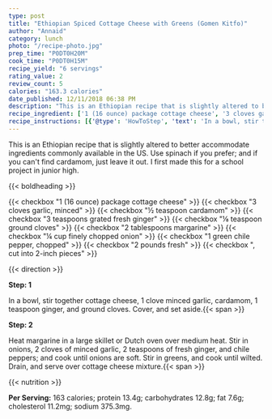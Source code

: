 ```yaml
---
type: post
title: "Ethiopian Spiced Cottage Cheese with Greens (Gomen Kitfo)"
author: "Annaid"
category: lunch
photo: "/recipe-photo.jpg"
prep_time: "P0DT0H20M"
cook_time: "P0DT0H15M"
recipe_yield: "6 servings"
rating_value: 2
review_count: 5
calories: "163.3 calories"
date_published: 12/11/2018 06:38 PM
description: "This is an Ethiopian recipe that is slightly altered to better accommodate ingredients commonly available in the US. Use spinach if you prefer; and if you can't find cardamom, just leave it out. I first made this for a school project in junior high."
recipe_ingredient: ['1 (16 ounce) package cottage cheese', '3 cloves garlic, minced', '½ teaspoon cardamom', '3 teaspoons grated fresh ginger ', '⅛ teaspoon ground cloves', '2 tablespoons margarine', '¼ cup finely chopped onion', '1 green chile pepper, chopped', '2 pounds fresh <a href="https://www.allrecipes.com/article/what-are-collard-greens/" aria-label="collard greens">collard greens</a>, cut into 2-inch pieces']
recipe_instructions: [{'@type': 'HowToStep', 'text': 'In a bowl, stir together cottage cheese, 1 clove minced garlic, cardamom, 1 teaspoon ginger, and ground cloves. Cover, and set aside.\n'}, {'@type': 'HowToStep', 'text': 'Heat margarine in a large skillet or Dutch oven over medium heat. Stir in onions, 2 cloves of minced garlic, 2 teaspoons of fresh ginger, and chile peppers; and cook until onions are soft. Stir in greens, and cook until wilted. Drain, and serve over cottage cheese mixture.\n'}]
---
```


This is an Ethiopian recipe that is slightly altered to better accommodate ingredients commonly available in the US. Use spinach if you prefer; and if you can't find cardamom, just leave it out. I first made this for a school project in junior high. 

{{< boldheading >}}

{{< checkbox "1 (16 ounce) package cottage cheese" >}}
{{< checkbox "3 cloves garlic, minced" >}}
{{< checkbox "½ teaspoon cardamom" >}}
{{< checkbox "3 teaspoons grated fresh ginger" >}}
{{< checkbox "⅛ teaspoon ground cloves" >}}
{{< checkbox "2 tablespoons margarine" >}}
{{< checkbox "¼ cup finely chopped onion" >}}
{{< checkbox "1  green chile pepper, chopped" >}}
{{< checkbox "2 pounds fresh" >}}
{{< checkbox ", cut into 2-inch pieces" >}}


{{< direction >}}

**Step: 1**

In a bowl, stir together cottage cheese, 1 clove minced garlic, cardamom, 1 teaspoon ginger, and ground cloves. Cover, and set aside.{{< span >}}

**Step: 2**

Heat margarine in a large skillet or Dutch oven over medium heat. Stir in onions, 2 cloves of minced garlic, 2 teaspoons of fresh ginger, and chile peppers; and cook until onions are soft. Stir in greens, and cook until wilted. Drain, and serve over cottage cheese mixture.{{< span >}}

{{< nutrition >}}

**Per Serving:** 163 calories; protein 13.4g; carbohydrates 12.8g; fat 7.6g; cholesterol 11.2mg; sodium 375.3mg.